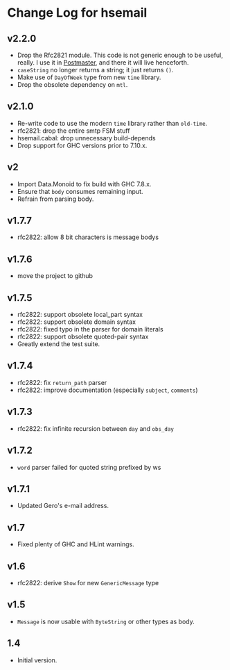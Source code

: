 # Change Log for hsemail

## v2.2.0

* Drop the Rfc2821 module. This code is not generic enough to be useful,
  really. I use it in [Postmaster](http://hackage.haskell.org/package/postmaster),
  and there it will live henceforth.
* `caseString` no longer returns a string; it just returns `()`.
* Make use of `DayOfWeek` type from new `time` library.
* Drop the obsolete dependency on `mtl`.

## v2.1.0

* Re-write code to use the modern `time` library rather than `old-time`.
* rfc2821: drop the entire smtp FSM stuff
* hsemail.cabal: drop unnecessary build-depends
* Drop support for GHC versions prior to 7.10.x.

## v2

* Import Data.Monoid to fix build with GHC 7.8.x.
* Ensure that `body` consumes remaining input.
* Refrain from parsing body.

## v1.7.7

* rfc2822: allow 8 bit characters is message bodys

## v1.7.6

* move the project to github

## v1.7.5

* rfc2822: support obsolete local_part syntax
* rfc2822: support obsolete domain syntax
* rfc2822: fixed typo in the parser for domain literals
* rfc2822: support obsolete quoted-pair syntax
* Greatly extend the test suite.

## v1.7.4

* rfc2822: fix `return_path` parser
* rfc2822: improve documentation (especially `subject`, `comments`)

## v1.7.3

* rfc2822: fix infinite recursion between `day` and `obs_day`

## v1.7.2

* `word` parser failed for quoted string prefixed by ws

## v1.7.1

* Updated Gero's e-mail address.

## v1.7

* Fixed plenty of GHC and HLint warnings.

## v1.6

* rfc2822: derive `Show` for new `GenericMessage` type

## v1.5

* `Message` is now usable with `ByteString` or other types as body.

## 1.4

* Initial version.

